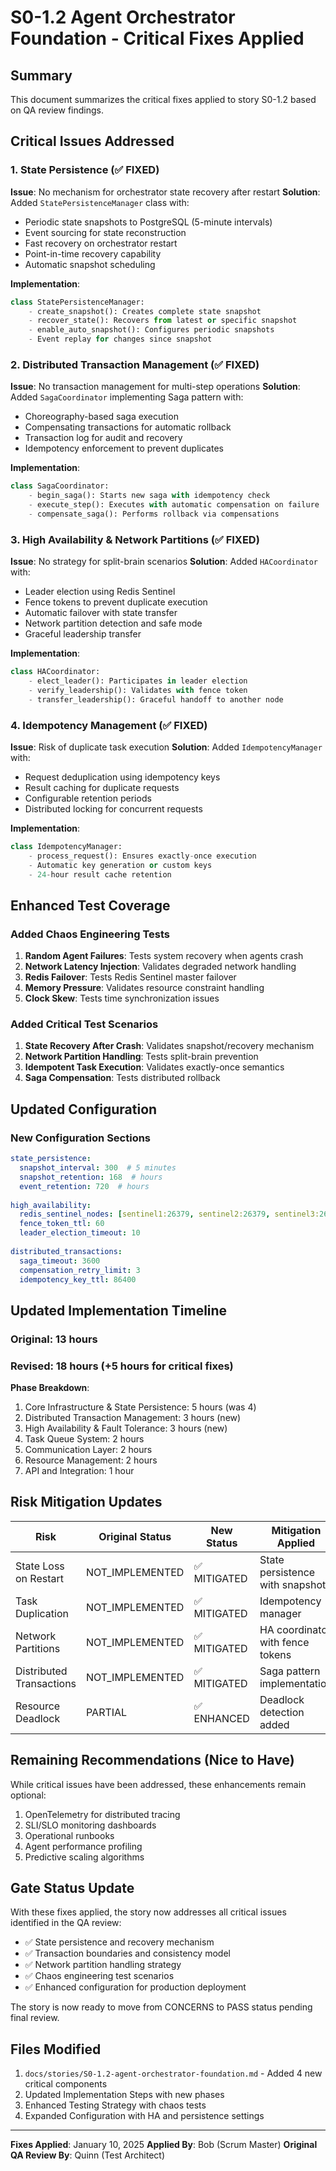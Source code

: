 # S0-1.2 Agent Orchestrator Foundation - Critical Fixes Applied

## Summary
This document summarizes the critical fixes applied to story S0-1.2 based on QA review findings.

## Critical Issues Addressed

### 1. State Persistence (✅ FIXED)
**Issue**: No mechanism for orchestrator state recovery after restart
**Solution**: Added `StatePersistenceManager` class with:
- Periodic state snapshots to PostgreSQL (5-minute intervals)
- Event sourcing for state reconstruction
- Fast recovery on orchestrator restart
- Point-in-time recovery capability
- Automatic snapshot scheduling

**Implementation**:
```python
class StatePersistenceManager:
    - create_snapshot(): Creates complete state snapshot
    - recover_state(): Recovers from latest or specific snapshot
    - enable_auto_snapshot(): Configures periodic snapshots
    - Event replay for changes since snapshot
```

### 2. Distributed Transaction Management (✅ FIXED)
**Issue**: No transaction management for multi-step operations
**Solution**: Added `SagaCoordinator` implementing Saga pattern with:
- Choreography-based saga execution
- Compensating transactions for automatic rollback
- Transaction log for audit and recovery
- Idempotency enforcement to prevent duplicates

**Implementation**:
```python
class SagaCoordinator:
    - begin_saga(): Starts new saga with idempotency check
    - execute_step(): Executes with automatic compensation on failure
    - compensate_saga(): Performs rollback via compensations
```

### 3. High Availability & Network Partitions (✅ FIXED)
**Issue**: No strategy for split-brain scenarios
**Solution**: Added `HACoordinator` with:
- Leader election using Redis Sentinel
- Fence tokens to prevent duplicate execution
- Automatic failover with state transfer
- Network partition detection and safe mode
- Graceful leadership transfer

**Implementation**:
```python
class HACoordinator:
    - elect_leader(): Participates in leader election
    - verify_leadership(): Validates with fence token
    - transfer_leadership(): Graceful handoff to another node
```

### 4. Idempotency Management (✅ FIXED)
**Issue**: Risk of duplicate task execution
**Solution**: Added `IdempotencyManager` with:
- Request deduplication using idempotency keys
- Result caching for duplicate requests
- Configurable retention periods
- Distributed locking for concurrent requests

**Implementation**:
```python
class IdempotencyManager:
    - process_request(): Ensures exactly-once execution
    - Automatic key generation or custom keys
    - 24-hour result cache retention
```

## Enhanced Test Coverage

### Added Chaos Engineering Tests
1. **Random Agent Failures**: Tests system recovery when agents crash
2. **Network Latency Injection**: Validates degraded network handling
3. **Redis Failover**: Tests Redis Sentinel master failover
4. **Memory Pressure**: Validates resource constraint handling
5. **Clock Skew**: Tests time synchronization issues

### Added Critical Test Scenarios
1. **State Recovery After Crash**: Validates snapshot/recovery mechanism
2. **Network Partition Handling**: Tests split-brain prevention
3. **Idempotent Task Execution**: Validates exactly-once semantics
4. **Saga Compensation**: Tests distributed rollback

## Updated Configuration

### New Configuration Sections
```yaml
state_persistence:
  snapshot_interval: 300  # 5 minutes
  snapshot_retention: 168  # hours
  event_retention: 720  # hours
  
high_availability:
  redis_sentinel_nodes: [sentinel1:26379, sentinel2:26379, sentinel3:26379]
  fence_token_ttl: 60
  leader_election_timeout: 10
  
distributed_transactions:
  saga_timeout: 3600
  compensation_retry_limit: 3
  idempotency_key_ttl: 86400
```

## Updated Implementation Timeline

### Original: 13 hours
### Revised: 18 hours (+5 hours for critical fixes)

**Phase Breakdown**:
1. Core Infrastructure & State Persistence: 5 hours (was 4)
2. Distributed Transaction Management: 3 hours (new)
3. High Availability & Fault Tolerance: 3 hours (new)
4. Task Queue System: 2 hours
5. Communication Layer: 2 hours
6. Resource Management: 2 hours
7. API and Integration: 1 hour

## Risk Mitigation Updates

| Risk | Original Status | New Status | Mitigation Applied |
|------|----------------|------------|-------------------|
| State Loss on Restart | NOT_IMPLEMENTED | ✅ MITIGATED | State persistence with snapshots |
| Task Duplication | NOT_IMPLEMENTED | ✅ MITIGATED | Idempotency manager |
| Network Partitions | NOT_IMPLEMENTED | ✅ MITIGATED | HA coordinator with fence tokens |
| Distributed Transactions | NOT_IMPLEMENTED | ✅ MITIGATED | Saga pattern implementation |
| Resource Deadlock | PARTIAL | ✅ ENHANCED | Deadlock detection added |

## Remaining Recommendations (Nice to Have)

While critical issues have been addressed, these enhancements remain optional:
1. OpenTelemetry for distributed tracing
2. SLI/SLO monitoring dashboards
3. Operational runbooks
4. Agent performance profiling
5. Predictive scaling algorithms

## Gate Status Update

With these fixes applied, the story now addresses all critical issues identified in the QA review:
- ✅ State persistence and recovery mechanism
- ✅ Transaction boundaries and consistency model
- ✅ Network partition handling strategy
- ✅ Chaos engineering test scenarios
- ✅ Enhanced configuration for production deployment

The story is now ready to move from CONCERNS to PASS status pending final review.

## Files Modified

1. `docs/stories/S0-1.2-agent-orchestrator-foundation.md` - Added 4 new critical components
2. Updated Implementation Steps with new phases
3. Enhanced Testing Strategy with chaos tests
4. Expanded Configuration with HA and persistence settings

---
**Fixes Applied**: January 10, 2025
**Applied By**: Bob (Scrum Master)
**Original QA Review By**: Quinn (Test Architect)